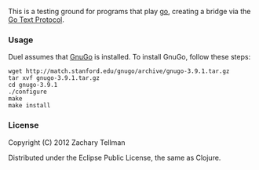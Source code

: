 This is a testing ground for programs that play [go](http://en.wikipedia.org/wiki/Goe), creating a bridge via the [Go Text Protocol](http://www.lysator.liu.se/~gunnar/gtp/gtp2-spec-draft2/gtp2-spec.html).

### Usage

Duel assumes that [GnuGo](http://www.gnu.org/software/gnugo/) is installed.  To install GnuGo, follow these steps:

```
wget http://match.stanford.edu/gnugo/archive/gnugo-3.9.1.tar.gz
tar xvf gnugo-3.9.1.tar.gz
cd gnugo-3.9.1
./configure
make
make install
```

### License

Copyright (C) 2012 Zachary Tellman

Distributed under the Eclipse Public License, the same as Clojure.
